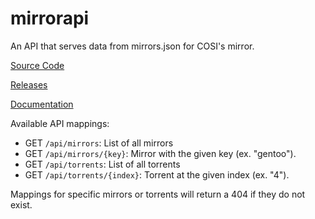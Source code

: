 # mirrorapi

An API that serves data from mirrors.json for COSI's mirror.

[Source Code](https://github.com/lavajuno/mirrorapi)

[Releases](https://github.com/lavajuno/mirrorapi/releases)

[Documentation](https://lavajuno.github.io/mirrorapi/docs/index.html)

Available API mappings:
- GET `/api/mirrors`: List of all mirrors
- GET `/api/mirrors/{key}`: Mirror with the given key (ex. "gentoo").
- GET `/api/torrents`: List of all torrents
- GET `/api/torrents/{index}`: Torrent at the given index (ex. "4").

Mappings for specific mirrors or torrents will return a 404 if they do not exist.
